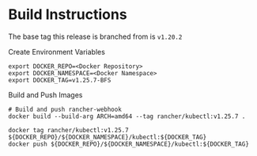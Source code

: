 # Build Instructions

The base tag this release is branched from is `v1.20.2`

Create Environment Variables

```
export DOCKER_REPO=<Docker Repository>
export DOCKER_NAMESPACE=<Docker Namespace>
export DOCKER_TAG=v1.25.7-BFS
```

Build and Push Images

```
# Build and push rancher-webhook
docker build --build-arg ARCH=amd64 --tag rancher/kubectl:v1.25.7 .

docker tag rancher/kubectl:v1.25.7 ${DOCKER_REPO}/${DOCKER_NAMESPACE}/kubectl:${DOCKER_TAG}
docker push ${DOCKER_REPO}/${DOCKER_NAMESPACE}/kubectl:${DOCKER_TAG}
```
